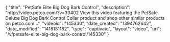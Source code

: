 {
    "title": "PetSafe Elite Big Dog Bark Control",
    "description": "http:\/\/video.petco.com\/?v=33402 View this video featuring the PetSafe Deluxe Big Dog Bark Control Collar product and shop other similar products on petco.com...",
    "videoid": "145330",
    "date_created": "1394762642",
    "date_modified": "1418181182",
    "type": "captivate",
    "layout": "video",
    "url": "\/v\/petsafe-elite-big-dog-bark-control\/145330"
}